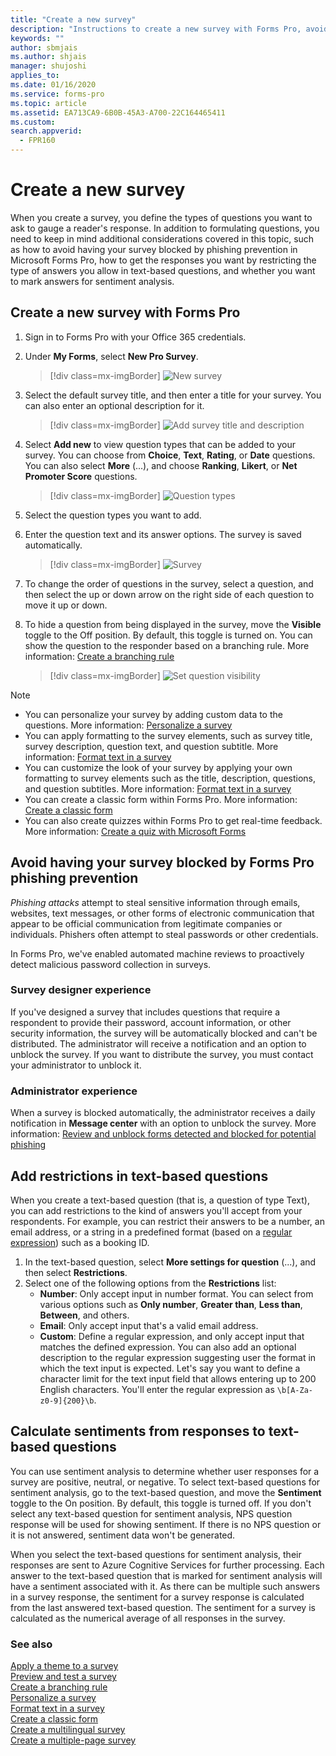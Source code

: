 ```yaml
---
title: "Create a new survey"
description: "Instructions to create a new survey with Forms Pro, avoid phishing protection, restrict content allowed in answers, and mark questions for sentiment analysis"
keywords: ""
author: sbmjais
ms.author: shjais
manager: shujoshi
applies_to: 
ms.date: 01/16/2020
ms.service: forms-pro
ms.topic: article
ms.assetid: EA713CA9-6B0B-45A3-A700-22C164465411
ms.custom: 
search.appverid:
  - FPR160
---
```


# Create a new survey

When you create a survey, you define the types of questions you want to ask to gauge a reader's response. In addition to formulating questions, you need to keep in mind additional considerations covered in this topic, such as how to avoid having your survey blocked by phishing prevention in Microsoft Forms Pro, how to get the responses you want by restricting the type of answers you allow in text-based questions, and whether you want to mark answers for sentiment analysis.

## Create a new survey with Forms Pro

1.	Sign in to Forms Pro with your Office 365 credentials.

2.	Under **My Forms**, select **New Pro Survey**.

    > [!div class=mx-imgBorder]
    > ![New survey](media/new-survey-button.png "New survey")

3.	Select the default survey title, and then enter a title for your survey. You can also enter an optional description for it.

    > [!div class=mx-imgBorder]
    > ![Add survey title and description](media/survey-title.png "Add survey title and description") 

4.	Select **Add new** to view question types that can be added to your survey. You can choose from **Choice**, **Text**, **Rating**, or **Date** questions. You can also select **More** (...), and choose **Ranking**, **Likert**, or **Net Promoter Score** questions.

    > [!div class=mx-imgBorder]
    > ![Question types](media/ques-types.png "Question types")

5.	Select the question types you want to add.

6.	Enter the question text and its answer options. The survey is saved automatically.

    > [!div class=mx-imgBorder]
    > ![Survey](media/survey.png "Example of a survey with different question types")

7. To change the order of questions in the survey, select a question, and then select the up or down arrow on the right side of each question to move it up or down.

8. To hide a question from being displayed in the survey, move the **Visible** toggle to the Off position. By default, this toggle is turned on. You can show the question to the responder based on a branching rule. More information: [Create a branching rule](create-branching-rule.md)

    > [!div class=mx-imgBorder]
    > ![Set question visibility](media/visibility-option.png "Set the visibility of a question")

> [!NOTE]
> - You can personalize your survey by adding custom data to the questions. More information: [Personalize a survey](personalize-survey.md)
> - You can apply formatting to the survey elements, such as survey title, survey description, question text, and question subtitle. More information: [Format text in a survey](survey-text-format.md)
> - You can customize the look of your survey by applying your own formatting to survey elements such as the title, description, questions, and question subtitles. More information: [Format text in a survey](survey-text-format.md)
> - You can create a classic form within Forms Pro. More information: [Create a classic form](create-classic-form.md)
> - You can also create quizzes within Forms Pro to get real-time feedback. More information: [Create a quiz with Microsoft Forms](https://support.office.com/article/create-a-quiz-with-microsoft-forms-a082a018-24a1-48c1-b176-4b3616cdc83d)

<a name="proactive-phishing-prevention"></a>

## Avoid having your survey blocked by Forms Pro phishing prevention

*Phishing attacks* attempt to steal sensitive information through emails, websites, text messages, or other forms of electronic communication that appear to be official communication from legitimate companies or individuals. Phishers often attempt to steal passwords or other credentials.

In Forms Pro, we've enabled automated machine reviews to proactively detect malicious password collection in surveys.

### Survey designer experience

If you've designed a survey that includes questions that require a respondent to provide their password, account information, or other security information, the survey will be automatically blocked and can't be distributed. The administrator will receive a notification and an option to unblock the survey. If you want to distribute the survey, you must contact your administrator to unblock it.

### Administrator experience

When a survey is blocked automatically, the administrator receives a daily notification in **Message center** with an option to unblock the survey. More information: [Review and unblock forms detected and blocked for potential phishing](https://support.office.com/article/review-and-unblock-forms-detected-and-blocked-for-potential-phishing-879a90d7-6ef9-4145-933a-fb53a430bced)

## Add restrictions in text-based questions

When you create a text-based question (that is, a question of type Text), you can add restrictions to the kind of answers you'll accept from your respondents. For example, you can restrict their answers to be a number, an email address, or a string in a predefined format (based on a [regular expression](https://docs.microsoft.com/dotnet/standard/base-types/regular-expression-language-quick-reference)) such as a booking ID.

1. In the text-based question, select **More settings for question** (...), and then select **Restrictions**.
2. Select one of the following options from the **Restrictions** list:
    - **Number**: Only accept input in number format. You can select from various options such as **Only number**, **Greater than**, **Less than**, **Between**, and others.
    - **Email**: Only accept input that's a valid email address.
    - **Custom**: Define a regular expression, and only accept input that matches the defined expression. You can also add an optional description to the regular expression suggesting user the format in which the text input is expected. Let's say you want to define a character limit for the text input field that allows entering up to 200 English characters. You'll enter the regular expression as `\b[A-Za-z0-9]{200}\b`.

## Calculate sentiments from responses to text-based questions

You can use sentiment analysis to determine whether user responses for a survey are positive, neutral, or negative. To select text-based questions for sentiment analysis, go to the text-based question, and move the **Sentiment** toggle to the On position. By default, this toggle is turned off. If you don't select any text-based question for sentiment analysis, NPS question response will be used for showing sentiment. If there is no NPS question or it is not answered, sentiment data won't be generated.

When you select the text-based questions for sentiment analysis, their responses are sent to Azure Cognitive Services for further processing. Each answer to the text-based question that is marked for sentiment analysis will have a sentiment associated with it. As there can be multiple such answers in a survey response, the sentiment for a survey response is calculated from the last answered text-based question. The sentiment for a survey is calculated as the numerical average of all responses in the survey.

### See also

[Apply a theme to a survey](apply-theme.md)<br>
[Preview and test a survey](preview-test-survey.md)<br>
[Create a branching rule](create-branching-rule.md)<br>
[Personalize a survey](personalize-survey.md)<br>
[Format text in a survey](survey-text-format.md)<br>
[Create a classic form](create-classic-form.md)<br>
[Create a multilingual survey](create-multilingual-survey.md)<br>
[Create a multiple-page survey](create-multipage-survey.md)
